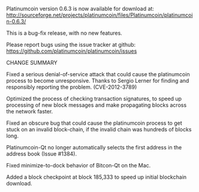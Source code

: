 Platinumcoin version 0.6.3 is now available for download at:
  http://sourceforge.net/projects/platinumcoin/files/Platinumcoin/platinumcoin-0.6.3/

This is a bug-fix release, with no new features.

Please report bugs using the issue tracker at github:
  https://github.com/platinumcoin/platinumcoin/issues

CHANGE SUMMARY

Fixed a serious denial-of-service attack that could cause the
platinumcoin process to become unresponsive. Thanks to Sergio Lerner
for finding and responsibly reporting the problem. (CVE-2012-3789)

Optimized the process of checking transaction signatures, to
speed up processing of new block messages and make propagating
blocks across the network faster.

Fixed an obscure bug that could cause the platinumcoin process to get
stuck on an invalid block-chain, if the invalid chain was
hundreds of blocks long.

Platinumcoin-Qt no longer automatically selects the first address
in the address book (Issue #1384).

Fixed minimize-to-dock behavior of Bitcon-Qt on the Mac.

Added a block checkpoint at block 185,333 to speed up initial
blockchain download.
